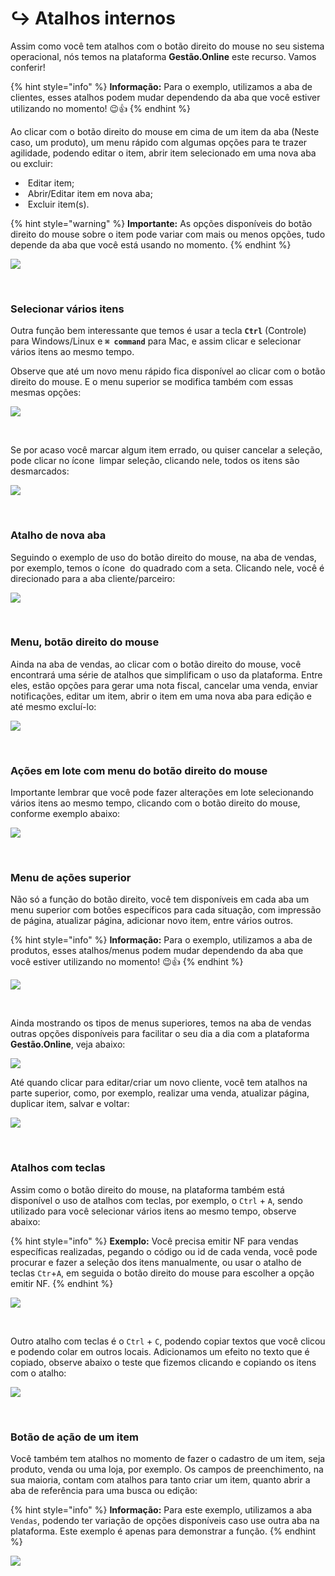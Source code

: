 # ↪️ Atalhos internos

Assim como você tem atalhos com o botão direito do mouse no seu sistema operacional, nós temos na plataforma **Gestão.Online** este recurso. Vamos conferir!

{% hint style="info" %}
**Informação:** Para o exemplo, utilizamos a aba de clientes, esses atalhos podem mudar dependendo da aba que você estiver utilizando no momento! 😉👍
{% endhint %}

Ao clicar com o botão direito do mouse em cima de um item da aba (Neste caso, um produto), um menu rápido com algumas opções para te trazer agilidade, podendo editar o item, abrir item selecionado em uma nova aba ou excluir:

- <img src="/erp-v2/assets/modulos/icon_editar_item_mouse.png" alt="" data-size="line"> Editar item;
- <img src="/erp-v2/assets/modulos/icon_abrir_editar_item_nova_aba_mouse.png" alt="" data-size="line"> Abrir/Editar item em nova aba;
- <img src="/erp-v2/assets/modulos/icon_excluir_item_mouse.png" alt="" data-size="line"> Excluir item(s).

{% hint style="warning" %}
**Importante:** As opções disponíveis do botão direito do mouse sobre o item pode variar com mais ou menos opções, tudo depende da aba que você está usando no momento.
{% endhint %}

![](/erp-v2/assets/atalho_interno_btn_direito.gif)

<br>

### Selecionar vários itens

Outra função bem interessante que temos é usar a tecla **`Ctrl`** (Controle) para Windows/Linux e **`⌘ command`** para Mac, e assim clicar e selecionar vários itens ao mesmo tempo.

Observe que até um novo menu rápido fica disponível ao clicar com o botão direito do mouse. E o menu superior se modifica também com essas mesmas opções:

![](/erp-v2/assets/atalho_btn_ctrl.gif)

<br>

Se por acaso você marcar algum item errado, ou quiser cancelar a seleção, pode clicar no ícone <img src="/erp-v2/assets/modulos/icon_limpar_selecao.png" alt="" data-size="line"> limpar seleção, clicando nele, todos os itens são desmarcados:

![](/erp-v2/assets/atalho_btn_ctrl_limpar.gif)

<br>

### Atalho de nova aba

Seguindo o exemplo de uso do botão direito do mouse, na aba de vendas, por exemplo, temos o ícone <img src="/erp-v2/assets/modulos/icon_abrir_editar_item_nova_aba_mouse.png" alt="" data-size="line"> do quadrado com a seta. Clicando nele, você é direcionado para a aba cliente/parceiro:

![](/erp-v2/assets/atalho_icone_vendas.gif)

<br>

### Menu, botão direito do mouse 
<!-- right-click (Ações no botāo direito de um item da grid) -->

Ainda na aba de vendas, ao clicar com o botão direito do mouse, você encontrará uma série de atalhos que simplificam o uso da plataforma. Entre eles, estão opções para gerar uma nota fiscal, cancelar uma venda, enviar notificações, editar um item, abrir o item em uma nova aba para edição e até mesmo excluí-lo:

![](/erp-v2/assets/atalho_btn_mouse_vendas.gif)

<br>

### Ações em lote com menu do botão direito do mouse 

<!-- multi-right-click (Ações em lote de itens selecionados no botāo direito de um item na grid) -->

Importante lembrar que você pode fazer alterações em lote selecionando vários itens ao mesmo tempo, clicando com o botão direito do mouse, conforme exemplo abaixo:

![](/erp-v2/assets/atalho_btn_mouse_lotes.gif)

<br>

### Menu de ações superior 
<!-- list-toolbar (Ações na barra de ferramentas da grid - indepente do item geral, sem seleçāo) -->

Não só a função do botão direito, você tem disponíveis em cada aba um menu superior com botões específicos para cada situação, com impressão de página, atualizar página, adicionar novo item, entre vários outros.

{% hint style="info" %}
**Informação:** Para o exemplo, utilizamos a aba de produtos, esses atalhos/menus podem mudar dependendo da aba que você estiver utilizando no momento! 😉👍
{% endhint %}

![](/erp-v2/assets/atalho_menus_superiores.gif)

<br>

Ainda mostrando os tipos de menus superiores, temos na aba de vendas outras opções disponíveis para facilitar o seu dia a dia com a plataforma **Gestão.Online**, veja abaixo:

![](/erp-v2/assets/atalho_menus_superiores2.gif)


Até quando clicar para editar/criar um novo cliente, você tem atalhos na parte superior, como, por exemplo, realizar uma venda, atualizar página, duplicar item, salvar e voltar:

![](/erp-v2/assets/atalho_interno_botoes_cliente.png)

<br>

### Atalhos com teclas

Assim como o botão direito do mouse, na plataforma também está disponível o uso de atalhos com teclas, por exemplo, o `Ctrl` + `A`, sendo utilizado para você selecionar vários itens ao mesmo tempo, observe abaixo:

{% hint style="info" %}
**Exemplo:** Você precisa emitir NF para vendas específicas realizadas, pegando o código ou id de cada venda, você pode procurar e fazer a seleção dos itens manualmente, ou usar o atalho de teclas `Ctr`+`A`, em seguida o botão direito do mouse para escolher a opção emitir NF. 
{% endhint %}

![](/erp-v2/assets/atalho_ctrl_a.gif)

<br>

Outro atalho com teclas é o `Ctrl` + `C`, podendo copiar textos que você clicou e podendo colar em outros locais. Adicionamos um efeito no texto que é copiado, observe abaixo o teste que fizemos clicando e copiando os itens com o atalho:

![](/erp-v2/assets/atalho_ctrl_c.gif)

<br>

### Botão de ação de um item

Você também tem atalhos no momento de fazer o cadastro de um item, seja produto, venda ou uma loja, por exemplo. Os campos de preenchimento, na sua maioria, contam com atalhos para tanto criar um item, quanto abrir a aba de referência para uma busca ou edição:

{% hint style="info" %}
**Informação:** Para este exemplo, utilizamos a aba `Vendas`, podendo ter variação de opções disponíveis caso use outra aba na plataforma. Este exemplo é apenas para demonstrar a função.
{% endhint %}

![](/erp-v2/assets/atalho_icone_novo_abrir.gif)

<!-- ### Exportar movimentações -->

